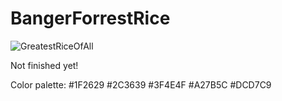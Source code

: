 # BangerForrestRice

![GreatestRiceOfAll](https://user-images.githubusercontent.com/53196457/178160733-1c7320fb-2353-4425-8ee6-c257be71f508.png)

Not finished yet!

Color palette:
#1F2629
#2C3639
#3F4E4F
#A27B5C
#DCD7C9
